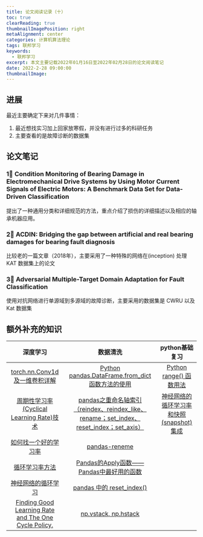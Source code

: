 ```yaml
---
title: 论文阅读记录（十）
toc: true
clearReading: true
thumbnailImagePosition: right
metaAlignment: center
categories: 计算机算法理论
tags: 联邦学习
keywords:
  - 联邦学习
excerpt: 本文主要记载2022年01月16日至2022年02月28日的论文阅读笔记
date: 2022-2-28 09:00:00
thumbnailImage:
---
```

<!-- toc -->

## 进展

 最近主要确定下来对几件事情：

1. 最近想找实习加上回家放寒假，并没有进行过多的科研任务
2. 主要查看的是故障诊断的数据集

## 论文笔记

### 1⃣️ Condition Monitoring of Bearing Damage in Electromechanical Drive Systems by Using Motor Current Signals of Electric Motors: A Benchmark Data Set for Data-Driven Classification

提出了一种通用分类和详细规范的方法，重点介绍了损伤的详细描述以及相应的轴承机器应用。

### 2⃣️ ACDIN: Bridging the gap between artificial and real bearing damages for bearing fault diagnosis

比较老的一篇文章（2018年），主要采用了一种特殊的网络在(inception) 处理 KAT 数据集上的论文

### 3⃣️ Adversarial Multiple-Target Domain Adaptation for Fault Classification

使用对抗网络进行单源域到多源域的故障诊断，主要采用的数据集是 CWRU 以及 Kat 数据集

## 额外补充的知识

|                           深度学习                           |                           数据清洗                           |                        python基础复习                        |
| :----------------------------------------------------------: | :----------------------------------------------------------: | :----------------------------------------------------------: |
| [torch.nn.Conv1d及一维卷积详解](https://blog.csdn.net/fy_2018/article/details/119489764) | [Python pandas.DataFrame.from_dict函数方法的使用](https://www.cjavapy.com/article/472/) | [Python range() 函数用法](https://www.runoob.com/python/python-func-range.html) |
| [周期性学习率(Cyclical Learning Rate)技术](https://blog.csdn.net/weixin_43896398/article/details/84762886) | [pandas之重命名轴索引（reindex、reindex_like、rename；set_index、reset_index；set_axis）](https://blog.csdn.net/ljr_123/article/details/105285226) | [神经网络的循环学习率和快照(snapshot)集成](https://www.yanxishe.com/columnDetail/24721) |
| [如何找一个好的学习率](https://zhuanlan.zhihu.com/p/62131313) | [pandas-reneme](https://pandas.pydata.org/pandas-docs/version/0.21/generated/pandas.DataFrame.rename.html#pandas-dataframe-rename) |                                                              |
|   [循环学习率方法](https://zhuanlan.zhihu.com/p/62131358)    | [Pandas的Apply函数——Pandas中最好用的函数](https://blog.csdn.net/qq_19528953/article/details/79348929) |                                                              |
| [神经网络的循环学习](https://www.yanxishe.com/columnDetail/24721) | [pandas 中的 reset_index()](https://www.cnblogs.com/keye/p/11229863.html) |                                                              |
| [Finding Good Learning Rate and The One Cycle Policy.](https://towardsdatascience.com/finding-good-learning-rate-and-the-one-cycle-policy-7159fe1db5d6) | [np.vstack, np.hstack](https://blog.csdn.net/u012609509/article/details/70319293) |                                                              |

